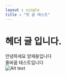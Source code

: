 ```yaml
---
layout : single
title : "첫 글 테스트"
---
```


# 헤더 글 입니다.

안녕하세요 양재용입니다  
줄바꿈 테스트입니다   
![Alt text]({{site.url}}/_images/rakugaki.png)